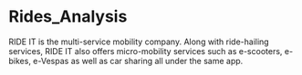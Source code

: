 # Rides_Analysis
RIDE IT is the multi-service mobility company. Along with ride-hailing services, RIDE IT also offers micro-mobility services such as e-scooters, e-bikes, e-Vespas as well as car sharing all under the same app.
